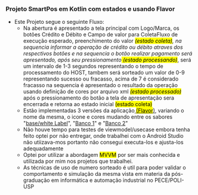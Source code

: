 ### Projeto SmartPos em Kotlin com estados e usando Flavor

* Este Projeto segue o seguinte Fluxo:
  * Na abertura é apresentado a tela principal com Logo/Marca, os botões Crédito e Débito e Campo de valor para ColetaFluxo de execução esperado, preenchimento do valor *<mark>(estado coleta)</mark>, na sequencia informar a operação de crédito ou débito atraves dos respectivos botões e na sequencia o botão realizar pagamento será apresentado, após seu pressionamento<mark> (estado processando)</mark>*, será um intervalo de 1-3 segundos representando o tempo de processamento do HOST, tambem será sorteado um valor de 0-9 representando sucesso ou fracasso, acima de 7 é considerado fracasso na sequencia é apresentado o resultado da operação usando definição de cores por arquivo xml <mark>*(estado processado)*</mark> após o pressionamento do botão a tela de apresentação sera encerrada e retorna ao estado inicial <mark>(estado coleta)</mark>
  * Estão implementadas 3 versões da aplicação<u> <mark>(Flavor</mark>)</u>, variando o nome da mesma, o icone e cores mudando entre os sabores "<u>base/white Label</u>", "<u>Banco 1</u>" e "<u>Banco 2</u>"
  * Não houve tempo para testes de viewmodel/usecase embora tenha feito optei por não entregar, onde trabalhei com o Android Studio não utiizava-mos portanto não consegui executa-los e ajusta-los adequadamente
  * Optei por utilizar a abordagem <mark>MVVM</mark> por ser mais conhecida e utilizada por mim nos projetos que trabalhei.
  * As técnicas de uso de numero sorteado é util para poder validar o comportamento e simulação da mesma vista em materia da pós-graduação em informática e automação industrial no PECE/POLI-USP

